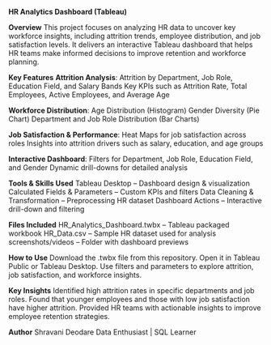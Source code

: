 **HR Analytics Dashboard (Tableau)**

**Overview**
This project focuses on analyzing HR data to uncover key workforce insights, including attrition trends, employee distribution, and job satisfaction levels.
It delivers an interactive Tableau dashboard that helps HR teams make informed decisions to improve retention and workforce planning.

**Key Features**
**Attrition Analysis**:
Attrition by Department, Job Role, Education Field, and Salary Bands
Key KPIs such as Attrition Rate, Total Employees, Active Employees, and Average Age

**Workforce Distribution**:
Age Distribution (Histogram)
Gender Diversity (Pie Chart)
Department and Job Role Distribution (Bar Charts)

**Job Satisfaction & Performance**:
Heat Maps for job satisfaction across roles
Insights into attrition drivers such as salary, education, and age groups

**Interactive Dashboard**:
Filters for Department, Job Role, Education Field, and Gender
Dynamic drill-downs for detailed analysis

**Tools & Skills Used**
Tableau Desktop – Dashboard design & visualization
Calculated Fields & Parameters – Custom KPIs and filters
Data Cleaning & Transformation – Preprocessing HR dataset
Dashboard Actions – Interactive drill-down and filtering

**Files Included**
HR_Analytics_Dashboard.twbx – Tableau packaged workbook
HR_Data.csv – Sample HR dataset used for analysis
screenshots/videos – Folder with dashboard previews

**How to Use**
Download the .twbx file from this repository.
Open it in Tableau Public or Tableau Desktop.
Use filters and parameters to explore attrition, job satisfaction, and workforce insights.

**Key Insights**
Identified high attrition rates in specific departments and job roles.
Found that younger employees and those with low job satisfaction have higher attrition.
Provided HR teams with actionable insights to improve employee retention strategies.

**Author**
Shravani Deodare
Data Enthusiast | SQL Learner
